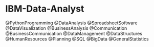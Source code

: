 # IBM-Data-Analyst
@PythonProgramming @DataAnalysis @SpreadsheetSoftware @DataVisualization @BusinessAnalysis @Communication @BusinessCommunication @DataManagement @DataStructures  @HumanResources @Planning @SQL @BigData @GeneralStatistics
